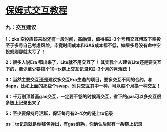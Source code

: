 # [保姆式交互教程](https://mirror.xyz/0xc9f6977cF31F9deCdD2c24DF92aa621e4259469B/6d2JJOHTCofwomliPmPzHTH2rVt-o1lB-wQzfC3NzWo)

### 九：交互建议

**1：zks 空投应该来说还有一段时间，高融资，值得搞2-3个号精交互博取下空投
至于多号自己考虑风险，毕竟时间成本和GAS成本都不低，如果多号没有命中空投规则那就太亏了！**

**2：很多人说Era 都出来了，Lite就不用交互了！
其实我个人建议Lite还是要交互下的，至少至少要搞个10+tx链上交互记录和2-3个月的月活跃！**

**3：当然主要交互还是建议多交互Era生态的项目，要多交互不同的合约，和dapp，比如上面的那些个swap，别只交互其中一种，可以每个月换一种交互！**

**4：千万别顶着高gas交互，一定要不卷的时候再交互，省下的gas可以多交互很多链上记录出来了**

**5：至少要保持月活跃，保证每月有2-4次的链上tx记录**

**ps：tx记录就是你钱包弹出，有gas消耗，你确认后就有一条链上记录**